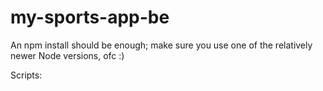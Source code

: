 # my-sports-app-be

An npm install should be enough; make sure you use one of the relatively newer Node versions, ofc :) 

Scripts: 

